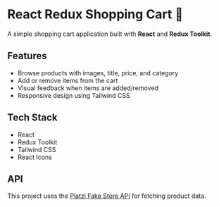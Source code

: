 # React Redux Shopping Cart 🛒

A simple shopping cart application built with **React** and **Redux Toolkit**.

## Features

- Browse products with images, title, price, and category
- Add or remove items from the cart
- Visual feedback when items are added/removed
- Responsive design using Tailwind CSS

## Tech Stack

- React
- Redux Toolkit
- Tailwind CSS
- React Icons

## API

This project uses the [Platzi Fake Store API](https://api.escuelajs.co/docs/) for fetching product data.

